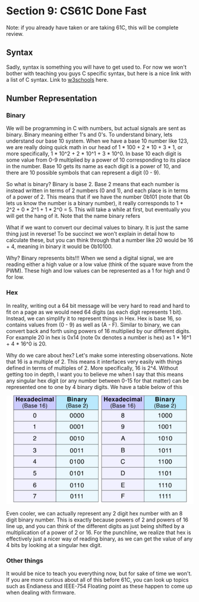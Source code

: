 # Section 9: CS61C Done Fast

Note: if you already have taken or are taking 61C, this will be complete review.

## Syntax

Sadly, syntax is something you will have to get used to. For now we won't bother with teaching you guys C specific syntax, but here is a nice link with a list of C syntax. Link to [w3schools](https://www.w3schools.com/c/index.php) here.

## Number Representation

### Binary

We will be programming in C with numbers, but actual signals are sent as binary. Binary meaning either 1's and 0's. To understand binary, lets understand our base 10 system. When we have a base 10 number like 123, we are really doing quick math in our head of 1 * 100 + 2 * 10 + 3 * 1, or more specifically, 1 * 10^2 + 2 * 10^1 + 3 * 10^0. In base 10 each digit is some value from 0-9 multiplied by a power of 10 corresponding to its place in the number. Base 10 gets its name as each digit is a power of 10, and there are 10 possible symbols that can represent a digit (0 - 9). 

So what is binary? Binary is base 2. Base 2 means that each number is instead written in terms of 2 numbers (0 and 1), and each place is in terms of a power of 2. This means that if we have the number 0b101 (note that 0b lets us know the number is a binary number), it really corresponds to 1 * 2^2 + 0 * 2^1 + 1 * 2^0 = 5. This will take a while at first, but eventually you will get the hang of it. Note that the name binary refers

What if we want to convert our decimal values to binary. It is just the same thing just in reverse! To be succinct we won't explain in detail how to calculate these, but you can think through that a number like 20 would be 16 + 4, meaning in binary it would be 0b10100.

Why? Binary represents bits!!! When we send a digital signal, we are reading either a high value or a low value (think of the square wave from the PWM). These high and low values can be represented as a 1 for high and 0 for low.

### Hex

In reality, writing out a 64 bit message will be very hard to read and hard to fit on a page as we would need 64 digits (as each digit represents 1 bit). Instead, we can simplify it to represent things in Hex. Hex is base 16, so contains values from (0 - 9) as well as (A - F). Similar to binary, we can convert back and forth using powers of 16 multiplied by our different digits. For example 20 in hex is 0x14 (note 0x denotes a number is hex) as 1 * 16^1 + 4 * 16^0 is 20.

Why do we care about hex? Let's make some interesting observations. Note that 16 is a multiple of 2. This means it interfaces very easily with things defined in terms of multiples of 2. More specifically, 16 is 2^4. Without getting too in depth, I want you to believe me when I say that this means any singular hex digit (or any number between 0-15 for that matter) can be represented one to one by 4 binary digits. We have a table below of this

![Hex to Binary Table](./images/HexBinary.png)

Even cooler, we can actually represent any 2 digit hex number with an 8 digit binary number. This is exactly because powers of 2 and powers of 16 line up, and you can think of the different digits as just being shifted by a multiplication of a power of 2 or 16. For the punchline, we realize that hex is effectively just a nicer way of reading binary, as we can get the value of any 4 bits by looking at a singular hex digit.

### Other things

It would be nice to teach you everything now, but for sake of time we won't. If you are more curious about all of this before 61C, you can look up topics such as Endianess and IEEE-754 Floating point as these happen to come up when dealing with firmware. 
